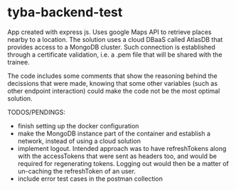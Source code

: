 # tyba-backend-test

App created with express js. Uses google Maps API to retrieve places nearby to a location.
The solution uses a cloud DBaaS called AtlasDB that provides access to a MongoDB cluster. Such connection is established through a certificate validation, i.e. a .pem file that will be shared with the trainee.

The code includes some comments that show the reasoning behind the decissions that were made, knowing that some other variables (such as other endpoint interaction) could make the code not be the most optimal solution.

TODOS/PENDINGS:
- finish setting up the docker configuration
- make the MongoDB instance part of the container and establish a network, instead of using a cloud solution
- implement logout. Intended approach was to have refreshTokens along with the accessTokens that were sent as headers too, and would be required for regenerating tokens. Logging out would then be a matter of un-caching the refreshToken of an user.
- include error test cases in the postman collection
